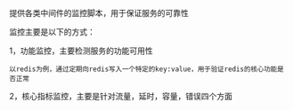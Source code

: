 提供各类中间件的监控脚本，用于保证服务的可靠性

监控主要是以下的方式：

1，功能监控，主要检测服务的功能可用性

    以redis为例，通过定期向redis写入一个特定的key:value，用于验证redis的核心功能是否正常
    
2，核心指标监控，主要是针对流量，延时，容量，错误四个方面
